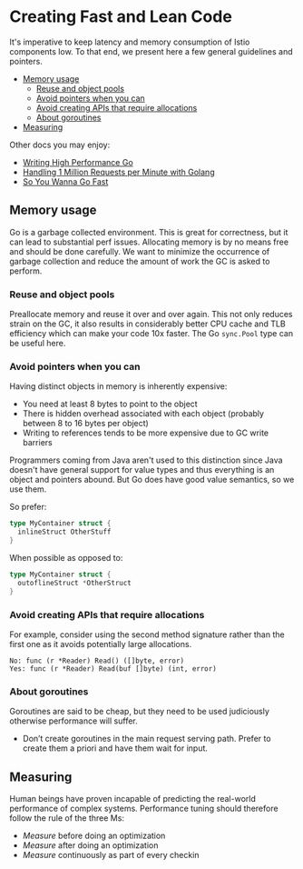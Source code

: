# Creating Fast and Lean Code

It's imperative to keep latency and memory consumption of Istio components low.
To that end, we present here a few general guidelines and pointers.

- [Memory usage](#memory-usage)
  - [Reuse and object pools](#reuse-and-object-pools)
  - [Avoid pointers when you can](#avoid-pointers-when-you-can)
  - [Avoid creating APIs that require allocations](#avoid-creating-apis-that-require-allocations)
  - [About goroutines](#about-goroutines)
- [Measuring](#measuring)

Other docs you may enjoy:

  - [Writing High Performance Go](http://go-talks.appspot.com/github.com/davecheney/presentations/writing-high-performance-go.slide#1)
  - [Handling 1 Million Requests per Minute with Golang](http://marcio.io/2015/07/handling-1-million-requests-per-minute-with-golang/)
  - [So You Wanna Go Fast](https://bravenewgeek.com/so-you-wanna-go-fast/)

## Memory usage

Go is a garbage collected environment. This is great for correctness, but it can lead to substantial perf
issues. Allocating memory is by no means free and should be done carefully. We want to minimize the
occurrence of garbage collection and reduce the amount of work the GC is asked to perform.

### Reuse and object pools

Preallocate memory and reuse it over and over again. This not only reduces strain on the GC, it also results
in considerably better CPU cache and TLB efficiency which can make your code 10x faster. The Go
`sync.Pool` type can be useful here.

### Avoid pointers when you can

Having distinct objects in memory is inherently expensive:

- You need at least 8 bytes to point to the object
- There is hidden overhead associated with each object (probably between 8 to 16 bytes per object)
- Writing to references tends to be more expensive due to GC write barriers

Programmers coming from Java aren't used to this distinction since Java doesn't have
general support for value types and thus everything is an object and pointers
abound. But Go does have good value semantics, so we use them.

So prefer:

```go
type MyContainer struct {
  inlineStruct OtherStuff
}
```

When possible as opposed to:

```go
type MyContainer struct {
  outoflineStruct *OtherStruct
}
```

### Avoid creating APIs that require allocations

For example, consider using the second method signature rather than the first one as it avoids potentially large allocations.

```
No: func (r *Reader) Read() ([]byte, error)
Yes: func (r *Reader) Read(buf []byte) (int, error)
```

### About goroutines

Goroutines are said to be cheap, but they need to be used judiciously otherwise performance will suffer.

- Don’t create goroutines in the main request serving path. Prefer to create them a priori and have them wait for input.

## Measuring

Human beings have proven incapable of predicting the real-world performance of complex systems. Performance tuning should therefore follow the rule of the three Ms:

- *Measure* before doing an optimization
- *Measure* after doing an optimization
- *Measure* continuously as part of every checkin
